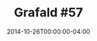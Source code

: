 ---
title: "Grafald #57"
type: "image"
date: 2014-10-26T00:00:00-04:00
draft: false
categories: ["Projects"]
image_path: "../img/2014/57.png"
alt_text: ""
is_subpage: true
---